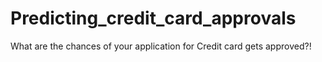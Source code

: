 # Predicting_credit_card_approvals
What are the chances of your application for Credit card gets approved?!
